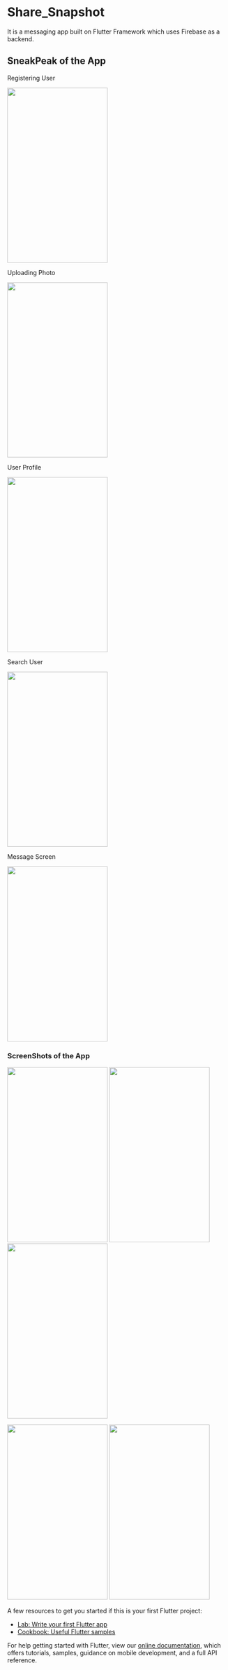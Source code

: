 # Share_Snapshot

It is a messaging app built on Flutter Framework which uses Firebase as a backend.

## SneakPeak of the App

Registering User

<img src="https://user-images.githubusercontent.com/43682796/90866477-97940c00-e3b1-11ea-815e-55868db2b904.gif" width="230" height="400" />

Uploading Photo

<img src="https://user-images.githubusercontent.com/43682796/90867051-6cf68300-e3b2-11ea-93ac-ebd5c02ff67b.gif" width="230" height="400" />

User Profile

<img src="https://user-images.githubusercontent.com/43682796/90870077-b9dc5880-e3b6-11ea-9710-ccde8e73e3d4.gif" width="230" height="400" />

Search User

<img src="https://user-images.githubusercontent.com/43682796/90867653-5ac91480-e3b3-11ea-9a08-9c7fb35376e7.gif" width="230" height="400" />

Message Screen

<img src="https://user-images.githubusercontent.com/43682796/90867311-d5456480-e3b2-11ea-8af2-57cf52085f55.gif" width="230" height="400" />

### ScreenShots of the App




<img src="https://user-images.githubusercontent.com/43682796/90866149-18063d00-e3b1-11ea-8ce5-f19510635bba.png" width="230" height="400" /> <img src="https://user-images.githubusercontent.com/43682796/90866139-13418900-e3b1-11ea-89db-6c51fe2d8c48.png" width="230" height="400" /> <img src="https://user-images.githubusercontent.com/43682796/90866159-1ccaf100-e3b1-11ea-863b-785829c3d9de.png" width="230" height="400" />

<img src="https://user-images.githubusercontent.com/43682796/90866154-1a689700-e3b1-11ea-9897-30a782101af3.png" width="230" height="400" /> <img src="https://user-images.githubusercontent.com/43682796/90866152-19376a00-e3b1-11ea-9a8a-02c48abd7bcb.png" width="230" height="400" />





A few resources to get you started if this is your first Flutter project:

- [Lab: Write your first Flutter app](https://flutter.dev/docs/get-started/codelab)
- [Cookbook: Useful Flutter samples](https://flutter.dev/docs/cookbook)

For help getting started with Flutter, view our
[online documentation](https://flutter.dev/docs), which offers tutorials,
samples, guidance on mobile development, and a full API reference.
